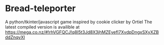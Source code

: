 Bread-teleporter
================

A python/tkinter/javascript game inspired by cookie clicker by Ortiel
The latest compiled version is availible at https://mega.co.nz/#!rhVGFQCJ!q8I5t3Jd8X3jhMZEyefI7XvdpDngxSXyXZBddZnqvXI
